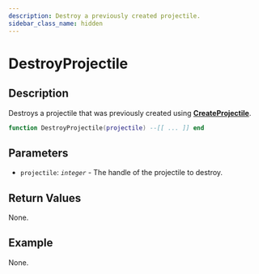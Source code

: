 ```yaml
---
description: Destroy a previously created projectile.
sidebar_class_name: hidden
---
```


# DestroyProjectile

## Description

Destroys a projectile that was previously created using [**CreateProjectile**](https://bully-scripting.vercel.app/docs/game-reference/global-functions/CreateProjectile).

```lua
function DestroyProjectile(projectile) --[[ ... ]] end
```

## Parameters

- `projectile`: _`integer`_ - The handle of the projectile to destroy.

## Return Values

None.

## Example

None.

